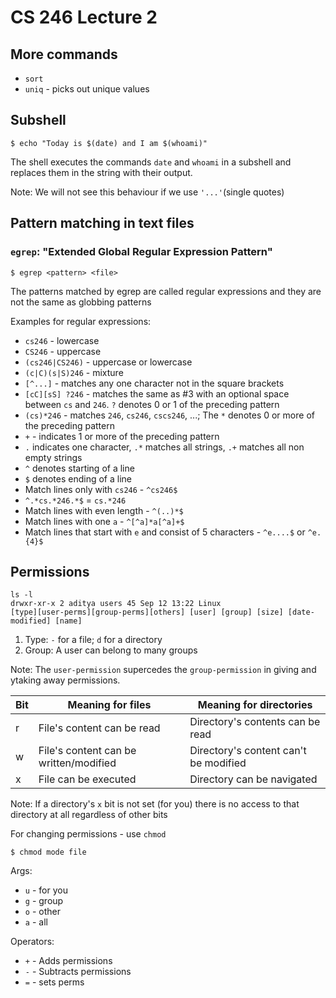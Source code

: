 # CS 246 Lecture 2


## More commands
  - `sort`
  - `uniq` - picks out unique values


## Subshell
```
$ echo "Today is $(date) and I am $(whoami)"
```
The shell executes the commands `date` and `whoami` in a subshell and replaces them in the string with their output.

Note: We will not see this behaviour if we use `'...'`(single quotes)


## Pattern matching in text files
### `egrep`: "Extended Global Regular Expression Pattern"
```
$ egrep <pattern> <file>
```
The patterns matched by egrep are called regular expressions and they are not the same as globbing patterns

Examples for regular expressions:
  - `cs246` - lowercase
  - `CS246` - uppercase
  - `(cs246|CS246)` - uppercase or lowercase
  - `(c|C)(s|S)246` - mixture
  - `[^...]` - matches any one character not in the square brackets
  - `[cC][sS] ?246` - matches the same as #3 with an optional space between `cs` and `246`. `?` denotes 0 or 1 of the preceding pattern
  - `(cs)*246` - matches `246`, `cs246`, `cscs246`, ...; The `*` denotes 0 or more of the preceding pattern
  - `+` - indicates 1 or more of the preceding pattern
  - `.` indicates one character, `.*` matches all strings, `.+` matches all non empty strings
  - `^` denotes starting of a line
  - `$` denotes ending of a line
  - Match lines only with `cs246` - `^cs246$`
  - `^.*cs.*246.*$` = `cs.*246`
  - Match lines with even length - `^(..)*$`
  - Match lines with one `a` - `^[^a]*a[^a]+$`
  - Match lines that start with `e` and consist of 5 characters - `^e....$` or `^e.{4}$`


## Permissions
```
ls -l
drwxr-xr-x 2 aditya users 45 Sep 12 13:22 Linux
[type][user-perms][group-perms][others] [user] [group] [size] [date-modified] [name]
```
  1. Type: `-` for a file; `d` for a directory
  2. Group: A user can belong to many groups

Note: The `user-permission` supercedes the `group-permission` in giving and ytaking away permissions.

|Bit|Meaning for files|Meaning for directories|
|---|---|---|
|r|File's content can be read|Directory's contents can be read|
|w|File's content can be written/modified|Directory's content can't be modified|
|x|File can be executed|Directory can be navigated|

Note: If a directory's `x` bit is not set (for you) there is no access to that directory at all regardless of other bits

For changing permissions - use `chmod`
```
$ chmod mode file
```

Args:
  - `u` - for you
  - `g` - group
  - `o` - other
  - `a` - all

Operators:
  - `+` - Adds permissions
  - `-` - Subtracts permissions
  - `=` - sets perms


